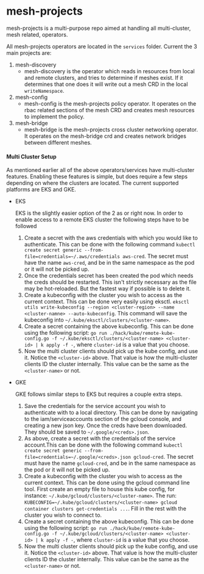 # mesh-projects

mesh-projects is a multi-purpose repo aimed at handling all multi-cluster, mesh related, operators.

All mesh-projects operators are located in the `services` folder. Current the 3 main projects are:

1) mesh-discovery
    * mesh-discovery is the operator which reads in resources from local and remote clusters, and tries to determine
    if meshes exist. If it determines that one does it will write out a mesh CRD in the local `writeNamespace`.
2) mesh-config
    * mesh-config is the mesh-projects policy operator. It operates on the rbac related sections of the mesh CRD and 
    creates mesh resources to implement the policy.
3) mesh-bridge
    * mesh-bridge is the mesh-projects cross cluster networking operator. It operates on the mesh-bridge crd and creates
    network bridges between different meshes.

#### Multi Cluster Setup

As mentioned earlier all of the above operators/services have multi-cluster features. Enabling these features is simple,
but does require a few steps depending on where the clusters are located. The current supported platforms are EKS and GKE.

* EKS

    EKS is the slightly easier option of the 2 as or right now. In order to enable access to a remote EKS cluster the 
    following steps have to be followed
    1) Create a secret with the aws credentials with which you would like to authenticate. This can be done with the 
    following command `kubectl create secret generic --from-file=credentials=~/.aws/credentials aws-cred`. The secret 
    must have the name `aws-cred`, and be in the same namespace as the pod or it will not be picked up.
    2) Once the credentials secret has been created the pod which needs the creds should be restarted. This isn't strictly
    necessary as the file may be hot-reloaded. But the fastest way if possible is to delete it.
    3) Create a kubeconfig with the cluster you wish to access as the current context. This can be done very easily using
    eksctl. `eksctl utils write-kubeconfig --region <cluster-region> --name <cluster-namne> --auto-kubeconfig`. This command 
    will save the kubeconfig into `~/.kube/eksctl/clusters/<cluster-name>`.
    4) Create a secret containing the above kubeconfig. This can be done using the following script:
    `go run ./hack/kube/remote-kube-config.go -f ~/.kube/eksctl/clusters/<cluster-name> <cluster-id> | k apply -f -`, where `cluster-id` is a value that you choose.
    5) Now the multi cluster clients should pick up the kube config, and use it. Notice the `<cluster-id>` above. That value
    is how the multi-cluster clients ID the cluster internally. This value can be the same as the `<cluster-name>` or not.
 
 * GKE
 
    GKE follows similar steps to EKS but requires a couple extra steps.
    1) Save the credentials for the service account you wish to authenticate with to a local directory. This can be done
    by navigating to the iam/serviceaccounts section of the gcloud console, and creating a new json key. Once the creds 
    have been downloaded. They should be saved to `~/.google/<creds>.json`.
    2) As above, create a secret with the credentials of the service account.This can be done with the following command 
    `kubectl create secret generic --from-file=credentials=~/.google/<creds>.json gcloud-cred`. The secret must have 
    the name `gcloud-cred`, and be in the same namespace as the pod or it will not be picked up.
    3) Create a kubeconfig with the cluster you wish to access as the current context. This can be done using the gcloud
    command line tool. First create an empty file to house this kube config, for instance: `~/.kube/gcloud/clusters/<cluster-name>`.
    The run: `KUBECONFIG=~/.kube/gcloud/clusters/<cluster-name> gcloud container clusters get-credentials ...`. Fill in
    the rest with the cluster you wish to connect to.
    4) Create a secret containing the above kubeconfig. This can be done using the following script:
    `go run ./hack/kube/remote-kube-config.go -f ~/.kube/gcloud/clusters/<cluster-name> <cluster-id> | k apply -f -`, where `cluster-id` is a value that you choose.
    5) Now the multi cluster clients should pick up the kube config, and use it. Notice the `<cluster-id>` above. That value
    is how the multi-cluster clients ID the cluster internally. This value can be the same as the `<cluster-name>` or not.
    

